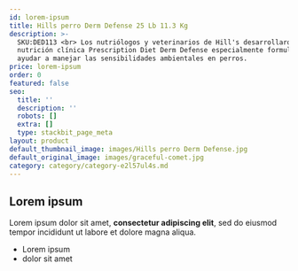 ```yaml
---
id: lorem-ipsum
title: Hills perro Derm Defense 25 Lb 11.3 Kg
description: >-
  SKU:DED113 <br> Los nutriólogos y veterinarios de Hill's desarrollaron la
  nutrición clínica Prescription Diet Derm Defense especialmente formulada para
  ayudar a manejar las sensibilidades ambientales en perros. 
price: lorem-ipsum
order: 0
featured: false
seo:
  title: ''
  description: ''
  robots: []
  extra: []
  type: stackbit_page_meta
layout: product
default_thumbnail_image: images/Hills perro Derm Defense.jpg
default_original_image: images/graceful-comet.jpg
category: category/category-e2l57ul4s.md
---
```

## Lorem ipsum

Lorem ipsum dolor sit amet, **consectetur adipiscing elit**, sed do eiusmod tempor incididunt ut labore et dolore magna aliqua.

- Lorem ipsum
- dolor sit amet